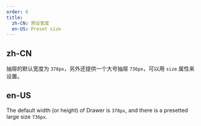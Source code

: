 ```yaml
---
order: 6
title:
  zh-CN: 预设宽度
  en-US: Preset size
---
```


## zh-CN

抽屉的默认宽度为 `378px`，另外还提供一个大号抽屉 `736px`，可以用 `size` 属性来设置。

## en-US

The default width (or height) of Drawer is `378px`, and there is a presetted large size `736px`.
